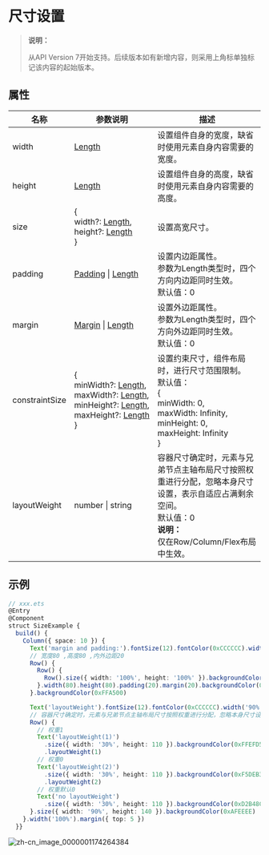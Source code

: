 # 尺寸设置

>  **说明：**
>
>  从API Version 7开始支持。后续版本如有新增内容，则采用上角标单独标记该内容的起始版本。


## 属性


| 名称           | 参数说明                                                     | 描述                                                         |
| -------------- | ------------------------------------------------------------ | ------------------------------------------------------------ |
| width          | [Length](ts-types.md#length)                                 | 设置组件自身的宽度，缺省时使用元素自身内容需要的宽度。       |
| height         | [Length](ts-types.md#length)                                 | 设置组件自身的高度，缺省时使用元素自身内容需要的高度。       |
| size           | {<br/>width?:&nbsp;[Length](ts-types.md#length),<br/>height?:&nbsp;[Length](ts-types.md#length)<br/>} | 设置高宽尺寸。                                               |
| padding        | [Padding](ts-types.md#padding)&nbsp;\|&nbsp;[Length](ts-types.md#length) | 设置内边距属性。<br/>参数为Length类型时，四个方向内边距同时生效。<br/>默认值：0 |
| margin         | [Margin](ts-types.md#margin)&nbsp;\|&nbsp;[Length](ts-types.md#length) | 设置外边距属性。<br/>参数为Length类型时，四个方向外边距同时生效。<br/>默认值：0 |
| constraintSize | {<br/>minWidth?:&nbsp;[Length](ts-types.md#length),<br/>maxWidth?:&nbsp;[Length](ts-types.md#length),<br/>minHeight?:&nbsp;[Length](ts-types.md#length),<br/>maxHeight?:&nbsp;[Length](ts-types.md#length)<br/>} | 设置约束尺寸，组件布局时，进行尺寸范围限制。<br/>默认值：<br/>{<br/>minWidth:&nbsp;0,<br/>maxWidth:&nbsp;Infinity,<br/>minHeight:&nbsp;0,<br/>maxHeight:&nbsp;Infinity<br/>} |
| layoutWeight   | number&nbsp;\|&nbsp;string                                   | 容器尺寸确定时，元素与兄弟节点主轴布局尺寸按照权重进行分配，忽略本身尺寸设置，表示自适应占满剩余空间。<br/>默认值：0<br/>**说明：**<br/>仅在Row/Column/Flex布局中生效。 |


## 示例

```ts
// xxx.ets
@Entry
@Component
struct SizeExample {
  build() {
    Column({ space: 10 }) {
      Text('margin and padding:').fontSize(12).fontColor(0xCCCCCC).width('90%')
      // 宽度80 ,高度80 ,内外边距20
      Row() {
        Row() {
          Row().size({ width: '100%', height: '100%' }).backgroundColor(0xAFEEEE)
        }.width(80).height(80).padding(20).margin(20).backgroundColor(0xFDF5E6)
      }.backgroundColor(0xFFA500)

      Text('layoutWeight').fontSize(12).fontColor(0xCCCCCC).width('90%')
      // 容器尺寸确定时，元素与兄弟节点主轴布局尺寸按照权重进行分配，忽略本身尺寸设置。
      Row() {
        // 权重1
        Text('layoutWeight(1)')
          .size({ width: '30%', height: 110 }).backgroundColor(0xFFEFD5).textAlign(TextAlign.Center)
          .layoutWeight(1)
        // 权重0
        Text('layoutWeight(2)')
          .size({ width: '30%', height: 110 }).backgroundColor(0xF5DEB3).textAlign(TextAlign.Center)
          .layoutWeight(2)
        // 权重默认0
        Text('no layoutWeight')
          .size({ width: '30%', height: 110 }).backgroundColor(0xD2B48C).textAlign(TextAlign.Center)
      }.size({ width: '90%', height: 140 }).backgroundColor(0xAFEEEE)
    }.width('100%').margin({ top: 5 })
  }}
```

![zh-cn_image_0000001174264384](figures/zh-cn_image_0000001174264384.gif)
